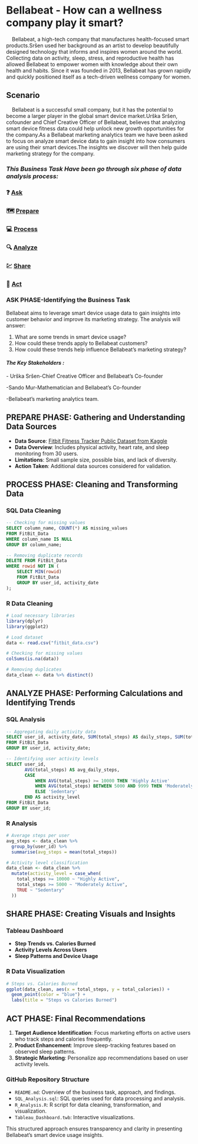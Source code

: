 # Bellabeat - How can a wellness company play it smart?

&nbsp;&nbsp;&nbsp;&nbsp;Bellabeat, a high-tech company that manufactures health-focused smart products.Sršen used her background as an artist to
develop beautifully designed technology that informs and inspires women around the world. Collecting data on activity, sleep,
stress, and reproductive health has allowed Bellabeat to empower women with knowledge about their own health and habits.
Since it was founded in 2013, Bellabeat has grown rapidly and quickly positioned itself as a tech-driven wellness company for women.

## Scenario

&nbsp;&nbsp;&nbsp;&nbsp;Bellabeat is a successful small company, but it has the potential to become a larger player in the
global smart device market.Urška Sršen, cofounder and Chief Creative Officer of Bellabeat, believes that analyzing smart
device fitness data could help unlock new growth opportunities for the company.As a Bellabeat marketing analytics team we have been
asked to focus on analyze smart device data to gain insight into how consumers are using their smart devices.The insights we discover
will then help guide marketing strategy for the company.

### ***This Business Task Have been go through six phase of data analysis process:***

### :question: [Ask](#ask-phase-identifying-the-business-task)
### :world_map: [Prepare](#Prepare)
### :computer: [Process](#Process)
### :mag: [Analyze](#Analyze)
### :chart: [Share](#Share)
### :rocket: [Act](#Act)



### ASK PHASE-Identifying the Business Task
Bellabeat aims to leverage smart device usage data to gain insights into customer behavior and improve its marketing strategy. The analysis will answer:
1. What are some trends in smart device usage?
2. How could these trends apply to Bellabeat customers?
3. How could these trends help influence Bellabeat’s marketing strategy?

#### ***The Key Stakeholders :***

\- Urška Sršen-Chief Creative Officer and Bellabeat’s Co-founder

\-Sando Mur-Mathematician and Bellabeat’s Co-founder

\-Bellabeat’s marketing analytics team.

## PREPARE PHASE: Gathering and Understanding Data Sources
- **Data Source**: [Fitbit Fitness Tracker Public Dataset from Kaggle](https://www.kaggle.com/datasets/arashnic/fitbit)
- **Data Overview**: Includes physical activity, heart rate, and sleep monitoring from 30 users.
- **Limitations**: Small sample size, possible bias, and lack of diversity.
- **Action Taken**: Additional data sources considered for validation.

## PROCESS PHASE: Cleaning and Transforming Data
### SQL Data Cleaning
```sql
-- Checking for missing values
SELECT column_name, COUNT(*) AS missing_values
FROM FitBit_Data
WHERE column_name IS NULL
GROUP BY column_name;

-- Removing duplicate records
DELETE FROM FitBit_Data
WHERE rowid NOT IN (
    SELECT MIN(rowid)
    FROM FitBit_Data
    GROUP BY user_id, activity_date
);
```

### R Data Cleaning
```r
# Load necessary libraries
library(dplyr)
library(ggplot2)

# Load dataset
data <- read.csv("fitbit_data.csv")

# Checking for missing values
colSums(is.na(data))

# Removing duplicates
data_clean <- data %>% distinct()
```

## ANALYZE PHASE: Performing Calculations and Identifying Trends
### SQL Analysis
```sql
-- Aggregating daily activity data
SELECT user_id, activity_date, SUM(total_steps) AS daily_steps, SUM(total_calories) AS daily_calories
FROM FitBit_Data
GROUP BY user_id, activity_date;

-- Identifying user activity levels
SELECT user_id,
       AVG(total_steps) AS avg_daily_steps,
       CASE 
           WHEN AVG(total_steps) >= 10000 THEN 'Highly Active'
           WHEN AVG(total_steps) BETWEEN 5000 AND 9999 THEN 'Moderately Active'
           ELSE 'Sedentary'
       END AS activity_level
FROM FitBit_Data
GROUP BY user_id;
```

### R Analysis
```r
# Average steps per user
avg_steps <- data_clean %>%
  group_by(user_id) %>%
  summarise(avg_steps = mean(total_steps))

# Activity level classification
data_clean <- data_clean %>%
  mutate(activity_level = case_when(
    total_steps >= 10000 ~ "Highly Active",
    total_steps >= 5000 ~ "Moderately Active",
    TRUE ~ "Sedentary"
  ))
```

## SHARE PHASE: Creating Visuals and Insights
### Tableau Dashboard
- **Step Trends vs. Calories Burned**
- **Activity Levels Across Users**
- **Sleep Patterns and Device Usage**

### R Data Visualization
```r
# Steps vs. Calories Burned
ggplot(data_clean, aes(x = total_steps, y = total_calories)) +
  geom_point(color = "blue") +
  labs(title = "Steps vs Calories Burned")
```

## ACT PHASE: Final Recommendations
1. **Target Audience Identification**: Focus marketing efforts on active users who track steps and calories frequently.
2. **Product Enhancement**: Improve sleep-tracking features based on observed sleep patterns.
3. **Strategic Marketing**: Personalize app recommendations based on user activity levels.

### GitHub Repository Structure
- `README.md`: Overview of the business task, approach, and findings.
- `SQL_Analysis.sql`: SQL queries used for data processing and analysis.
- `R_Analysis.R`: R script for data cleaning, transformation, and visualization.
- `Tableau_Dashboard.twb`: Interactive visualizations.

This structured approach ensures transparency and clarity in presenting Bellabeat’s smart device usage insights.


